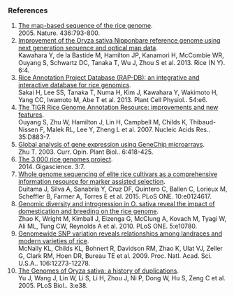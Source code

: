### References

1.  [The map-based sequence of the rice
    genome](http://europepmc.org/abstract/MED/16100779).\
    2005. Nature. 436:793-800.
2.  [Improvement of the Oryza sativa Nipponbare reference genome using
    next generation sequence and optical map
    data](http://www.thericejournal.com/content/6/1/4).\
    Kawahara Y, de la Bastide M, Hamilton JP, Kanamori H, McCombie WR,
    Ouyang S, Schwartz DC, Tanaka T, Wu J, Zhou S et al. 2013. Rice (N
    Y). 6:4.
3.  [Rice Annotation Project Database (RAP-DB): an integrative and
    interactive database for rice
    genomics](http://europepmc.org/abstract/MED/23299411).\
    Sakai H, Lee SS, Tanaka T, Numa H, Kim J, Kawahara Y, Wakimoto H,
    Yang CC, Iwamoto M, Abe T et al. 2013. Plant Cell Physiol.. 54:e6.
4.  [The TIGR Rice Genome Annotation Resource: improvements and new
    features](http://europepmc.org/abstract/MED/17145706).\
    Ouyang S, Zhu W, Hamilton J, Lin H, Campbell M, Childs K,
    Thibaud-Nissen F, Malek RL, Lee Y, Zheng L et al. 2007. Nucleic
    Acids Res.. 35:D883-7.
5.  [Global analysis of gene expression using GeneChip
    microarrays](http://europepmc.org/abstract/MED/12972041).\
    Zhu T. 2003. Curr. Opin. Plant Biol.. 6:418-425.
6.  [The 3,000 rice genomes
    project](http://europepmc.org/abstract/MED/24872877).\
    2014. Gigascience. 3:7.
7.  [Whole genome sequencing of elite rice cultivars as a comprehensive
    information resource for marker assisted
    selection](http://europepmc.org/abstract/MED/25923345).\
    Duitama J, Silva A, Sanabria Y, Cruz DF, Quintero C, Ballen C,
    Lorieux M, Scheffler B, Farmer A, Torres E et al. 2015. PLoS ONE.
    10:e0124617.
8.  [Genomic diversity and introgression in O. sativa reveal the impact
    of domestication and breeding on the rice
    genome](http://europepmc.org/abstract/MED/20520727).\
    Zhao K, Wright M, Kimball J, Eizenga G, McClung A, Kovach M, Tyagi
    W, Ali ML, Tung CW, Reynolds A et al. 2010. PLoS ONE. 5:e10780.
9.  [Genomewide SNP variation reveals relationships among landraces and
    modern varieties of
    rice](http://europepmc.org/abstract/MED/19597147).\
    McNally KL, Childs KL, Bohnert R, Davidson RM, Zhao K, Ulat VJ,
    Zeller G, Clark RM, Hoen DR, Bureau TE et al. 2009. Proc. Natl.
    Acad. Sci. U.S.A.. 106:12273-12278.
10. [The Genomes of Oryza sativa: a history of
    duplications](http://europepmc.org/abstract/MED/15685292).\
    Yu J, Wang J, Lin W, Li S, Li H, Zhou J, Ni P, Dong W, Hu S, Zeng C
    et al. 2005. PLoS Biol.. 3:e38.
